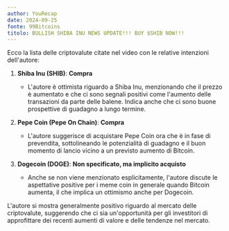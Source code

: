 ```yaml
---
author: YouRecap
date: 2024-09-25
fonte: 99Bitcoins
titolo: BULLISH SHIBA INU NEWS UPDATE!!! BUY $SHIB NOW!!!
---
```


Ecco la lista delle criptovalute citate nel video con le relative intenzioni dell'autore:

1. **Shiba Inu (SHIB)**: **Compra**
   - L'autore è ottimista riguardo a Shiba Inu, menzionando che il prezzo è aumentato e che ci sono segnali positivi come l'aumento delle transazioni da parte delle balene. Indica anche che ci sono buone prospettive di guadagno a lungo termine.

2. **Pepe Coin (Pepe On Chain)**: **Compra**
   - L'autore suggerisce di acquistare Pepe Coin ora che è in fase di prevendita, sottolineando le potenzialità di guadagno e il buon momento di lancio vicino a un previsto aumento di Bitcoin.

3. **Dogecoin (DOGE)**: **Non specificato, ma implicito acquisto**
   - Anche se non viene menzionato esplicitamente, l'autore discute le aspettative positive per i meme coin in generale quando Bitcoin aumenta, il che implica un ottimismo anche per Dogecoin.

L'autore si mostra generalmente positivo riguardo al mercato delle criptovalute, suggerendo che ci sia un'opportunità per gli investitori di approfittare dei recenti aumenti di valore e delle tendenze nel mercato.
